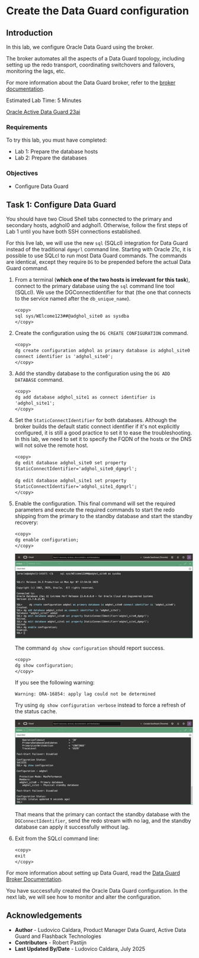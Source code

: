 
# Create the Data Guard configuration

## Introduction
In this lab, we configure Oracle Data Guard using the broker.

The broker automates all the aspects of a Data Guard topology, including setting up the redo transport, coordinating switchovers and failovers, monitoring the lags, etc.

For more information about the Data Guard broker, refer to the [broker documentation](https://docs.oracle.com/en/database/oracle/oracle-database/23/dgbkr/oracle-data-guard-broker-concepts.html#GUID-723E5B73-A350-4B2E-AF3C-5EA4EFC83966).

Estimated Lab Time: 5 Minutes

[Oracle Active Data Guard 23ai](videohub:1_eucevsm7)

### Requirements
To try this lab, you must have completed:
* Lab 1: Prepare the database hosts
* Lab 2: Prepare the databases

### Objectives
- Configure Data Guard

## Task 1: Configure Data Guard

You should have two Cloud Shell tabs connected to the primary and secondary hosts, adghol0 and adghol1. Otherwise, follow the first steps of Lab 1 until you have both SSH connections established.

For this live lab, we will use the new `sql` (SQLcl) integration for Data Guard instead of the traditional `dgmgrl` command line. Starting with Oracle 21c, it is possible to use SQLcl to run most Data Guard commands. The commands are identical, except they require `DG` to be prepended before the actual Data Guard command.

1. From a terminal (**which one of the two hosts is irrelevant for this task**), connect to the primary database using the `sql` command line tool (SQLcl). We use the DGConnectIdentifier for that (the one that connects to the service named after the `db_unique_name`).

    ```
    <copy>
    sql sys/WElcome123##@adghol_site0 as sysdba
    </copy>
    ```
  
2. Create the configuration using the `DG CREATE CONFIGURATION` command. 
 
    ```
    <copy>
    dg create configuration adghol as primary database is adghol_site0 connect identifier is 'adghol_site0';
    </copy>
    ```
 
3. Add the standby database to the configuration using the `DG ADD DATABASE` command.

    ```
    <copy>
    dg add database adghol_site1 as connect identifier is 'adghol_site1';
    </copy>
    ```

4. Set the `StaticConnectIdentifier` for both databases.
    Although the broker builds the default static connect identifier if it's not explicitly configured, it is still a good practice to set it to ease the troubleshooting. In this lab, we need to set it to specify the FQDN of the hosts or the DNS will not solve the remote host.

    ```
    <copy>
    dg edit database adghol_site0 set property StaticConnectIdentifier='adghol_site0_dgmgrl';
     
    dg edit database adghol_site1 set property StaticConnectIdentifier='adghol_site1_dgmgrl';
    </copy>
    ```

5. Enable the configuration. This final command will set the required parameters and execute the required commands to start the redo shipping from the primary to the standby database and start the standby recovery:

    ```
    <copy>
    dg enable configuration;
    </copy>
    ```

    ![Steps executed to create and enable the Data Guard configuration](images/create-configuration.png)

    The command `dg show configuration` should report success. 

    ```
    <copy>
    dg show configuration;
    </copy>
    ```
    If you see the following warning:
    ```
    Warning: ORA-16854: apply lag could not be determined
    ```
    Try using `dg show configuration verbose` instead to force a refresh of the status cache.

    ![Show configuration shows a healthy status](images/show-configuration.png)

    That means that the primary can contact the standby database with the `DGConnectIdentifier`, send the redo stream with no lag, and the standby database can apply it successfully without lag.

6. Exit from the SQLcl command line:
    
    ```
    <copy>
    exit
    </copy>
    ```

For more information about setting up Data Guard, read the [Data Guard Broker Documentation](https://docs.oracle.com/en/database/oracle/oracle-database/23/dgbkr/examples-using-data-guard-broker-DGMGRL-utility.html#GUID-D9018A5C-8C7A-4F6C-A7D3-B14E5AF7D4BC).

You have successfully created the Oracle Data Guard configuration. In the next lab, we will see how to monitor and alter the configuration.

## Acknowledgements

- **Author** - Ludovico Caldara, Product Manager Data Guard, Active Data Guard and Flashback Technologies
- **Contributors** - Robert Pastijn
- **Last Updated By/Date** -  Ludovico Caldara, July 2025
